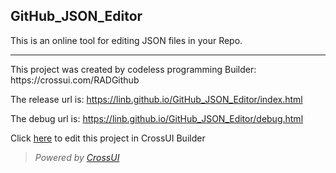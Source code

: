 ## GitHub_JSON_Editor

This is an online tool for editing JSON files in your Repo.
<hr>
This project was created by codeless programming Builder: https://crossui.com/RADGithub

The release url is: https://linb.github.io/GitHub_JSON_Editor/index.html

The debug url is: https://linb.github.io/GitHub_JSON_Editor/debug.html

Click [here](https://crossui.com/RADGithub/#!from=github&owner=linb&repo=GitHub_JSON_Editor) to edit this project in CrossUI Builder

> <i style="text-align:right;">Powered by [CrossUI](https://crossui.com)</i>
